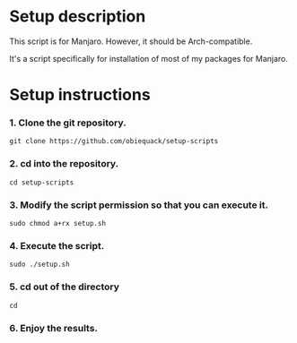 # Setup description
This script is for Manjaro. However, it should be Arch-compatible.

It's a script specifically for installation of most of my packages for Manjaro.

# Setup instructions

### 1. Clone the git repository.

`git clone https://github.com/obiequack/setup-scripts`

### 2. cd into the repository.

`cd setup-scripts`

### 3. Modify the script permission so that you can execute it.

`sudo chmod a+rx setup.sh`

### 4. Execute the script.

`sudo ./setup.sh`

### 5. cd out of the directory

`cd`

### 6. Enjoy the results.
